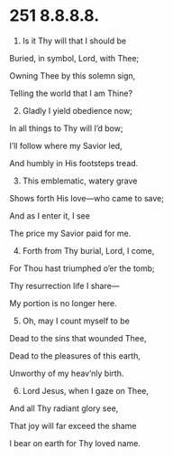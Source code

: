# 251 8.8.8.8.

1.  Is it Thy will that I should be

Buried, in symbol, Lord, with Thee;

Owning Thee by this solemn sign,

Telling the world that I am Thine?

2.  Gladly I yield obedience now;

In all things to Thy will I’d bow;

I’ll follow where my Savior led,

And humbly in His footsteps tread.

3.  This emblematic, watery grave

Shows forth His love—who came to save;

And as I enter it, I see

The price my Savior paid for me.

4.  Forth from Thy burial, Lord, I come,

For Thou hast triumphed o’er the tomb;

Thy resurrection life I share—

My portion is no longer here.

5.  Oh, may I count myself to be

Dead to the sins that wounded Thee,

Dead to the pleasures of this earth,

Unworthy of my heav’nly birth.

6.  Lord Jesus, when I gaze on Thee,

And all Thy radiant glory see,

That joy will far exceed the shame

I bear on earth for Thy loved name.


